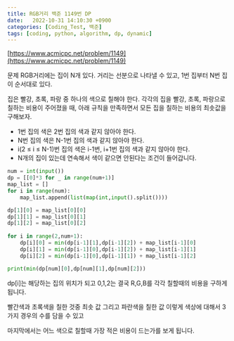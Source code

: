 ```yaml
---
title: RGB거리 백준 1149번 DP
date:   2022-10-31 14:10:30 +0900
categories: [Coding_Test, 백준]
tags: [coding, python, algorithm, dp, dynamic]
---
```


[https://www.acmicpc.net/problem/1149](https://www.acmicpc.net/problem/1149)

문제
RGB거리에는 집이 N개 있다. 거리는 선분으로 나타낼 수 있고, 1번 집부터 N번 집이 순서대로 있다.

집은 빨강, 초록, 파랑 중 하나의 색으로 칠해야 한다. 각각의 집을 빨강, 초록, 파랑으로 칠하는 비용이 주어졌을 때, 아래 규칙을 만족하면서 모든 집을 칠하는 비용의 최솟값을 구해보자.

* 1번 집의 색은 2번 집의 색과 같지 않아야 한다.
* N번 집의 색은 N-1번 집의 색과 같지 않아야 한다.
* i(2 ≤ i ≤ N-1)번 집의 색은 i-1번, i+1번 집의 색과 같지 않아야 한다.
* N개의 집이 있는데 연속해서 색이 같으면 안된다는 조건이 들어갑니다.

```py
num = int(input())
dp = [[0]*3 for _ in range(num+1)]
map_list = []
for i in range(num):
    map_list.append(list(map(int,input().split())))

dp[1][0] = map_list[0][0]
dp[1][1] = map_list[0][1]
dp[1][2] = map_list[0][2]
    
for i in range(2,num+1):
    dp[i][0] = min(dp[i-1][1],dp[i-1][2]) + map_list[i-1][0]
    dp[i][1] = min(dp[i-1][0],dp[i-1][2]) + map_list[i-1][1]
    dp[i][2] = min(dp[i-1][0],dp[i-1][1]) + map_list[i-1][2]

print(min(dp[num][0],dp[num][1],dp[num][2]))
```

dp[i]는 해당하는 집의 위치가 되고 0,1,2는 결국 R,G,B를 각각 칠할때의 비용을 구하게 됩니다.

빨간색과 초록색을 칠한 것중 최솟 값 그리고 파란색을 칠한 값 이렇게 색상에 대해서 3가지 경우의 수를 담을 수 있고

마지막에서는 어느 색으로 칠할때 가장 적은 비용이 드는가를 보게 됩니다.